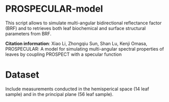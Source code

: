 # PROSPECULAR-model
This script allows to simulate multi-angular bidirectional reflectance factor (BRF) and 
to retrieves both leaf biochemical and surface structural parameters from BRF.

**Citation information**: Xiao Li, Zhongqiu Sun, Shan Lu, Kenji Omasa, 
PROSPECULAR: A model for simulating multi-angular spectral properties of 
leaves by coupling PROSPECT with a specular function


# Dataset 
Include measurements conducted in the hemisperical space (14 leaf sample) and in the principal plane (56 leaf sample). 

